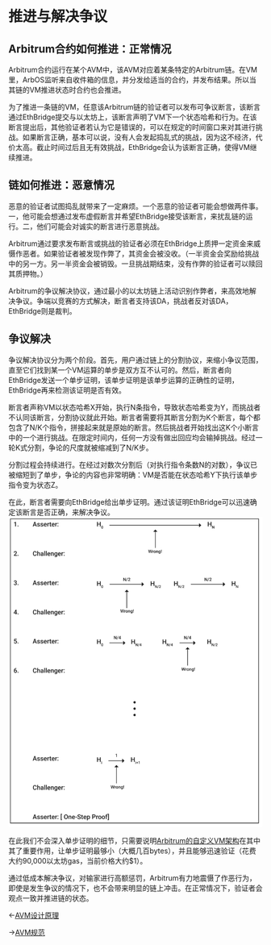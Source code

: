 # 推进与解决争议


## Arbitrum合约如何推进：正常情况
Arbitrum合约运行在某个AVM中，该AVM对应着某条特定的Arbitrum链。在VM里，ArbOS监听来自收件箱的信息，并分发给适当的合约，并发布结果。所以当其链的VM推进状态时合约也会推进。

为了推进一条链的VM，任意该Arbitrum链的验证者可以发布可争议断言，该断言通过EthBridge提交与以太坊上，该断言声明了VM下一个状态哈希和行为。在该断言提出后，其他验证者若认为它是错误的，可以在规定的时间窗口来对其进行挑战。如果断言正确，基本可以说，没有人会发起捣乱式的挑战，因为这不经济，代价太高。截止时间过后且无有效挑战，EthBridge会认为该断言正确，使得VM继续推进。

## 链如何推进：恶意情况
恶意的验证者试图捣乱就带来了一定麻烦。一个恶意的验证者可能会想做两件事。一，他可能会想通过发布虚假断言并希望EthBridge接受该断言，来扰乱链的运行。二，他们可能会对诚实的断言进行恶意挑战。

Arbitrum通过要求发布断言或挑战的验证者必须在EthBridge上质押一定资金来威慑作恶者。如果验证者被发现作弊了，其资金会被没收。（一半资金会奖励给挑战中的另一方。另一半资金会被销毁。一旦挑战期结束，没有作弊的验证者可以赎回其质押物。）

Arbitrum的争议解决协议，通过最小的以太坊链上活动识别作弊者，来高效地解决争议。争端以竞赛的方式解决，断言者支持该DA，挑战者反对该DA，EthBridge则是裁判。

## 争议解决
争议解决协议分为两个阶段。首先，用户通过链上的分割协议，来缩小争议范围，直至它们找到某一个VM运算的单步是双方互不认可的。然后，断言者向EthBridge发送一个单步证明，该单步证明是该单步运算的正确性的证明，EthBridge再来检测该证明是否有效。

断言者声称VM以状态哈希X开始，执行N条指令，导致状态哈希变为Y，而挑战者不认同该断言，分割协议就此开始。断言者需要将其断言分割为K个断言，每个都包含了N/K个指令，拼接起来就是原始的断言。然后挑战者开始找出这K个小断言中的一个进行挑战。在限定时间内，任何一方没有做出回应均会输掉挑战。经过一轮K式分割，争论的尺度就被缩减到了N/K步。

分割过程会持续进行。在经过对数次分割后（对执行指令条数N的对数），争议已被缩短到了单步，争论的内容也非常明确：VM是否能在状态哈希Y下执行该单步指令变为状态Z。

在此，断言者需要向EthBridge给出单步证明。通过该证明EthBridge可以迅速确定该断言是否正确，来解决争议。
![](./imgs/Arbitrum_dispute.png)

在此我们不会深入单步证明的细节，只需要说明[Arbitrum的自定义VM架构](./AVM设计原理.md)在其中其了重要作用，让单步证明最够小（大概几百bytes），并且能够迅速验证（花费大约90,000以太坊gas，当前价格大约$1）。

通过低成本解决争议，对输家进行高额惩罚，Arbitrum有力地震慑了作恶行为，即使是发生争议的情况下，也不会带来明显的链上冲击。在正常情况下，验证者会观点一致并推进链的状态。


←[AVM设计原理](./AVM设计原理.md) 

→[AVM规范](./AVM规范.md)